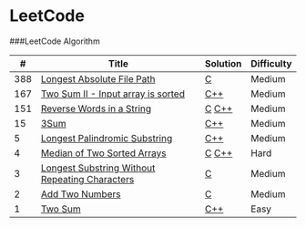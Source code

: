 LeetCode
========

###LeetCode Algorithm


| # | Title | Solution | Difficulty |
|---| ----- | -------- | ---------- |
|388|[Longest Absolute File Path](https://leetcode.com/problems/longest-absolute-file-path/) | [C](./solution/longestAbsoluteFilePath/LongestAbsoluteFilePath.cpp)|Medium|
|167|[Two Sum II - Input array is sorted](https://leetcode.com/problems/two-sum-ii-input-array-is-sorted/) | [C++](./solution/twoSum/TwoSumIiInputArrayIsSorted.cpp)|Medium|
|151|[Reverse Words in a String](https://leetcode.com/problems/reverse-words-in-a-string/) | [C](./solution/reverseWords/ReverseWordsInAString.c) [C++](./solution/reverseWords/ReverseWordsInAString.cpp)|Medium|
|15|[3Sum](https://leetcode.com/problems/3sum/) | [C++](./solution/3Sum/3sum.cpp)|Medium|
|5|[Longest Palindromic Substring](https://leetcode.com/problems/longest-palindromic-substring/) | [C++](./solution/longestSubString/LongestPalindromicSubstring.cpp)|Medium|
|4|[Median of Two Sorted Arrays](https://leetcode.com/problems/median-of-two-sorted-arrays/) | [C](./solution/medianOfTwoArrays/MedianOfTwoSortedArrays.c) [C++](./solution/medianOfTwoArrays/MedianOfTwoSortedArrays.cpp)|Hard|
|3|[Longest Substring Without Repeating Characters](https://leetcode.com/problems/longest-substring-without-repeating-characters/) | [C](./solution/longestSubString/LongestSubstringWithoutRepeatingCharacters.cpp)|Medium|
|2|[Add Two Numbers](https://leetcode.com/problems/add-two-numbers/) | [C](./solution/addTwoNumbers/AddTwoNumbers.cpp)|Medium|
|1|[Two Sum](https://leetcode.com/problems/two-sum) | [C++](./solution/twoSum/TwoSu.cpp)|Easy|
